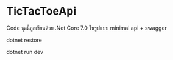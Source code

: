 # TicTacToeApi
Code ชุดนี้ถูกเขียนด้วย .Net Core 7.0 ในรูปแบบ minimal api + swagger

dotnet restore

dotnet run dev
